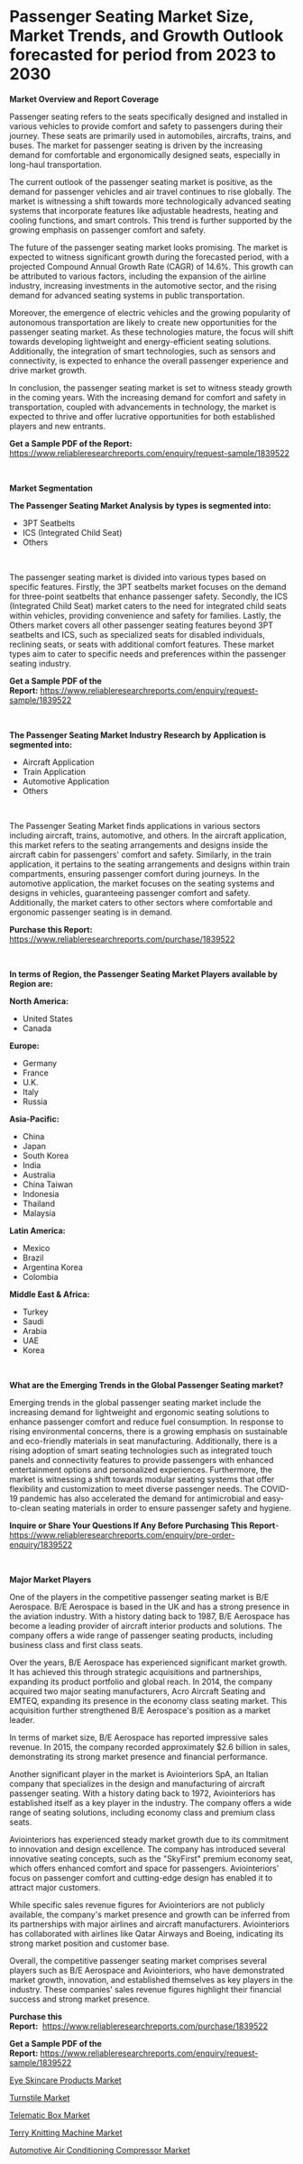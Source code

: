<p><h1>Passenger Seating Market Size, Market Trends, and Growth Outlook forecasted for period from 2023 to 2030</h1></p><p><strong>Market Overview and Report Coverage</strong></p>
<p><p>Passenger seating refers to the seats specifically designed and installed in various vehicles to provide comfort and safety to passengers during their journey. These seats are primarily used in automobiles, aircrafts, trains, and buses. The market for passenger seating is driven by the increasing demand for comfortable and ergonomically designed seats, especially in long-haul transportation.</p><p>The current outlook of the passenger seating market is positive, as the demand for passenger vehicles and air travel continues to rise globally. The market is witnessing a shift towards more technologically advanced seating systems that incorporate features like adjustable headrests, heating and cooling functions, and smart controls. This trend is further supported by the growing emphasis on passenger comfort and safety.</p><p>The future of the passenger seating market looks promising. The market is expected to witness significant growth during the forecasted period, with a projected Compound Annual Growth Rate (CAGR) of 14.6%. This growth can be attributed to various factors, including the expansion of the airline industry, increasing investments in the automotive sector, and the rising demand for advanced seating systems in public transportation.</p><p>Moreover, the emergence of electric vehicles and the growing popularity of autonomous transportation are likely to create new opportunities for the passenger seating market. As these technologies mature, the focus will shift towards developing lightweight and energy-efficient seating solutions. Additionally, the integration of smart technologies, such as sensors and connectivity, is expected to enhance the overall passenger experience and drive market growth.</p><p>In conclusion, the passenger seating market is set to witness steady growth in the coming years. With the increasing demand for comfort and safety in transportation, coupled with advancements in technology, the market is expected to thrive and offer lucrative opportunities for both established players and new entrants.</p></p>
<p><strong>Get a Sample PDF of the Report:</strong> <a href="https://www.reliableresearchreports.com/enquiry/request-sample/1839522">https://www.reliableresearchreports.com/enquiry/request-sample/1839522</a></p>
<p>&nbsp;</p>
<p><strong>Market Segmentation</strong></p>
<p><strong>The Passenger Seating Market Analysis by types is segmented into:</strong></p>
<p><ul><li>3PT Seatbelts</li><li>ICS (Integrated Child Seat)</li><li>Others</li></ul></p>
<p>&nbsp;</p>
<p><p>The passenger seating market is divided into various types based on specific features. Firstly, the 3PT seatbelts market focuses on the demand for three-point seatbelts that enhance passenger safety. Secondly, the ICS (Integrated Child Seat) market caters to the need for integrated child seats within vehicles, providing convenience and safety for families. Lastly, the Others market covers all other passenger seating features beyond 3PT seatbelts and ICS, such as specialized seats for disabled individuals, reclining seats, or seats with additional comfort features. These market types aim to cater to specific needs and preferences within the passenger seating industry.</p></p>
<p><strong>Get a Sample PDF of the Report:</strong>&nbsp;<a href="https://www.reliableresearchreports.com/enquiry/request-sample/1839522">https://www.reliableresearchreports.com/enquiry/request-sample/1839522</a></p>
<p>&nbsp;</p>
<p><strong>The Passenger Seating Market Industry Research by Application is segmented into:</strong></p>
<p><ul><li>Aircraft Application</li><li>Train Application</li><li>Automotive Application</li><li>Others</li></ul></p>
<p>&nbsp;</p>
<p><p>The Passenger Seating Market finds applications in various sectors including aircraft, trains, automotive, and others. In the aircraft application, this market refers to the seating arrangements and designs inside the aircraft cabin for passengers' comfort and safety. Similarly, in the train application, it pertains to the seating arrangements and designs within train compartments, ensuring passenger comfort during journeys. In the automotive application, the market focuses on the seating systems and designs in vehicles, guaranteeing passenger comfort and safety. Additionally, the market caters to other sectors where comfortable and ergonomic passenger seating is in demand.</p></p>
<p><strong>Purchase this Report:</strong>&nbsp; <a href="https://www.reliableresearchreports.com/purchase/1839522">https://www.reliableresearchreports.com/purchase/1839522</a></p>
<p>&nbsp;</p>
<p><strong>In terms of Region, the Passenger Seating Market Players available by Region are:</strong></p>
<p>
    <p> <strong> North America: </strong>
        <ul>
            <li>United States</li>
            <li>Canada</li>
        </ul>
        </p> 
    <p> <strong> Europe: </strong>
        <ul>
            <li>Germany</li>
            <li>France</li>
            <li>U.K.</li>
            <li>Italy</li>
            <li>Russia</li>
        </ul>
        </p> 
    <p> <strong> Asia-Pacific: </strong>
        <ul>
            <li>China</li>
            <li>Japan</li>
            <li>South Korea</li>
            <li>India</li>
            <li>Australia</li>
            <li>China Taiwan</li>
            <li>Indonesia</li>
            <li>Thailand</li>
            <li>Malaysia</li>
        </ul>
        </p> 
    <p> <strong> Latin America: </strong>
        <ul>
            <li>Mexico</li>
            <li>Brazil</li>
            <li>Argentina Korea</li>
            <li>Colombia</li>
        </ul>
        </p> 
    <p> <strong> Middle East & Africa: </strong>
        <ul>
            <li>Turkey</li>
            <li>Saudi</li>
            <li>Arabia</li>
            <li>UAE</li>
            <li>Korea</li>
        </ul>
    </p>
    </p>
<p>&nbsp;</p>
<p><strong>What are the Emerging Trends in the Global Passenger Seating market?</strong></p>
<p><p>Emerging trends in the global passenger seating market include the increasing demand for lightweight and ergonomic seating solutions to enhance passenger comfort and reduce fuel consumption. In response to rising environmental concerns, there is a growing emphasis on sustainable and eco-friendly materials in seat manufacturing. Additionally, there is a rising adoption of smart seating technologies such as integrated touch panels and connectivity features to provide passengers with enhanced entertainment options and personalized experiences. Furthermore, the market is witnessing a shift towards modular seating systems that offer flexibility and customization to meet diverse passenger needs. The COVID-19 pandemic has also accelerated the demand for antimicrobial and easy-to-clean seating materials in order to ensure passenger safety and hygiene.</p></p>
<p><strong>Inquire or Share Your Questions If Any Before Purchasing This Report</strong>- <a href="https://www.reliableresearchreports.com/enquiry/pre-order-enquiry/1839522">https://www.reliableresearchreports.com/enquiry/pre-order-enquiry/1839522</a></p>
<p>&nbsp;</p>
<p><strong>Major Market Players</strong></p>
<p><p>One of the players in the competitive passenger seating market is B/E Aerospace. B/E Aerospace is based in the UK and has a strong presence in the aviation industry. With a history dating back to 1987, B/E Aerospace has become a leading provider of aircraft interior products and solutions. The company offers a wide range of passenger seating products, including business class and first class seats.</p><p>Over the years, B/E Aerospace has experienced significant market growth. It has achieved this through strategic acquisitions and partnerships, expanding its product portfolio and global reach. In 2014, the company acquired two major seating manufacturers, Acro Aircraft Seating and EMTEQ, expanding its presence in the economy class seating market. This acquisition further strengthened B/E Aerospace's position as a market leader.</p><p>In terms of market size, B/E Aerospace has reported impressive sales revenue. In 2015, the company recorded approximately $2.6 billion in sales, demonstrating its strong market presence and financial performance.</p><p>Another significant player in the market is Aviointeriors SpA, an Italian company that specializes in the design and manufacturing of aircraft passenger seating. With a history dating back to 1972, Aviointeriors has established itself as a key player in the industry. The company offers a wide range of seating solutions, including economy class and premium class seats.</p><p>Aviointeriors has experienced steady market growth due to its commitment to innovation and design excellence. The company has introduced several innovative seating concepts, such as the "SkyFirst" premium economy seat, which offers enhanced comfort and space for passengers. Aviointeriors' focus on passenger comfort and cutting-edge design has enabled it to attract major customers.</p><p>While specific sales revenue figures for Aviointeriors are not publicly available, the company's market presence and growth can be inferred from its partnerships with major airlines and aircraft manufacturers. Aviointeriors has collaborated with airlines like Qatar Airways and Boeing, indicating its strong market position and customer base.</p><p>Overall, the competitive passenger seating market comprises several players such as B/E Aerospace and Aviointeriors, who have demonstrated market growth, innovation, and established themselves as key players in the industry. These companies' sales revenue figures highlight their financial success and strong market presence.</p></p>
<p><strong>Purchase this Report:</strong>&nbsp;&nbsp;<a href="https://www.reliableresearchreports.com/purchase/1839522">https://www.reliableresearchreports.com/purchase/1839522</a></p>
<p></p>
<p><strong>Get a Sample PDF of the Report:</strong>&nbsp;<a href="https://www.reliableresearchreports.com/enquiry/request-sample/1839522">https://www.reliableresearchreports.com/enquiry/request-sample/1839522</a></p>
<p><p><a href="https://medium.com/@shubham99912151/eye-skincare-products-market-insight-market-trends-growth-forecasted-from-2023-to-2030-9e604b7cf51c">Eye Skincare Products Market</a></p><p><a href="https://www.linkedin.com/pulse/turnstile-market-research-report-provides-thorough-industry-rlixe/">Turnstile Market</a></p><p><a href="https://github.com/lilstefpacute/Market-Research-Report-List-1/blob/main/telematic-box-market.md">Telematic Box Market</a></p><p><a href="https://medium.com/@santoshh992151/terry-knitting-machine-market-size-and-market-trends-complete-industry-overview-2023-to-2030-08f88a64a630">Terry Knitting Machine Market</a></p><p><a href="https://github.com/rexevange/Market-Research-Report-List-1/blob/main/automotive-air-conditioning-compressor-market.md">Automotive Air Conditioning Compressor Market</a></p></p>
